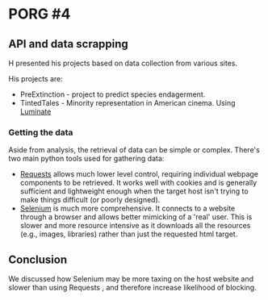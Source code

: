 # PORG \#4

##  API and data scrapping

H presented his projects based on data collection from various sites.

His projects are:
- PreExtinction - project to predict species endagerment.
- TintedTales - Minority representation in American cinema. Using [Luminate](https://filmandtv.luminatedata.com/)

### Getting the data

Aside from analysis, the retrieval of data can be simple or complex. There's two main python tools used for gathering data:
- [Requests](https://requests.readthedocs.io/en/latest/) allows much lower level control, requiring individual webpage components to be retrieved. It works well with cookies and is generally sufficient and lightweight enough when the target host isn't trying to make things difficult (or poorly designed).
- [Selenium](https://selenium-python.readthedocs.io/) is much more comprehensive. It connects to a website through a browser and allows better mimicking of a 'real' user. This is slower and more resource intensive as it downloads all the resources (e.g., images, libraries) rather than just the requested html target.

## Conclusion

We discussed how Selenium may be more taxing on the host website and slower than using Requests
, and therefore increase likelihood of blocking.

